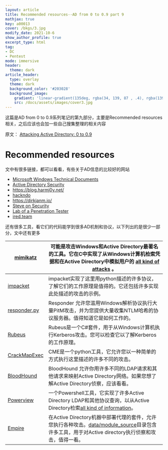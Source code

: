 ```yaml
---
layout: article
title: Recommended resources--AD from 0 to 0.9 part 9
mathjax: true
key: a00013
cover: /bkgs/3.jpg
modify_date: 2021-10-6
show_author_profile: true
excerpt_type: html
tag: 
- DC
- Pentest
mode: immersive
header:
  theme: dark
article_header:
  type: overlay
  theme: dark
  background_color: '#203028'
  background_image:
    gradient: 'linear-gradient(135deg, rgba(34, 139, 87 , .4), rgba(139, 34, 139, .4))'
    src: /docs/assets/images/cover3.jpg
---
```


这篇是AD from 0 to 0.9系列笔记的第九部分，主要是Recommended resources相关，之后应该也会加一些自己搜集整理的相关内容<!--more-->

原文： [Attacking Active Directory: 0 to 0.9](https://zer1t0.gitlab.io/posts/attacking_ad/#why-this-post) 

# Recommended resources

文中有很多链接，都可以看看，有些关于AD信息的比较好的网站

- [Microsoft Windows      Technical Documents](https://docs.microsoft.com/en-us/openspecs/windows_protocols/MS-WINPROTLP/e36c976a-6263-42a8-b119-7a3cc41ddd2a)
- [Active Directory Security](https://adsecurity.org/)
- https://blog.harmj0y.net/
- [hackndo](https://en.hackndo.com/)
- https://dirkjanm.io/
- [Steve on Security](https://syfuhs.net/)
- [Lab of a Penetration Tester](https://www.labofapenetrationtester.com/)
- [ired.team](https://www.ired.team/)

 

还有很多工具，看它们的代码能学到很多AD机制和协议，以下列出的是很少一部分，文中还有更多

| [mimikatz](https://github.com/gentilkiwi/mimikatz)           | 可能是攻击Windows和Active       Directory最著名的工具。它在C中实现了从Windows计算机检索凭据和在Active Directory中模拟用户的 [all        kind of attacks](https://github.com/gentilkiwi/mimikatz/wiki) 。 |
| ------------------------------------------------------------ | ------------------------------------------------------------ |
| [impacket](https://github.com/SecureAuthCorp/impacket)       | impacket实现了这里用python描述的许多协议，了解它们的工作原理是值得的。它还包括许多实现此处描述的攻击的示例。 |
| [responder.py](https://github.com/lgandx/Responder)          | Responder 允许您滥用Windows解析协议执行大量PitM攻击，并为您提供大量收集NTLM哈希的协议服务器。值得知道它是如何工作的。 |
| [Rubeus](https://github.com/GhostPack/Rubeus)                | Rubeus是一个C#套件，用于从Windows计算机执行Kerberos攻击。您可以检查它以了解Kerberos的工作原理。 |
| [CrackMapExec](https://github.com/byt3bl33d3r/CrackMapExec)  | CME是一个python工具，它允许您以一种简单的方式执行这里描述的许多不同的攻击。 |
| [BloodHound](https://github.com/BloodHoundAD/BloodHound)     | BloodHound 允许你用许多不同的LDAP请求和其他请求来映射Active       Directory网络。如果您想了解Active Directory侦察，应该看看。 |
| [Powerview](https://github.com/BC-SECURITY/Empire/blob/master/data/module_source/situational_awareness/network/powerview.ps1) | 一个Powershell工具，它实现了许多Active Directory LDAP和其他协议查询，以从Active       Directory检索[all        kind of information](https://gist.github.com/HarmJ0y/184f9822b195c52dd50c379ed3117993)。 |
| [Empire](https://github.com/BC-SECURITY/Empire)              | 在Active Directory机器中部署代理的套件，允许您执行各种攻击。[data/module_source](https://github.com/BC-SECURITY/Empire/tree/master/data/module_source)目录包含许多工具，用于对Active       directory执行侦察和攻击，值得一看。 |